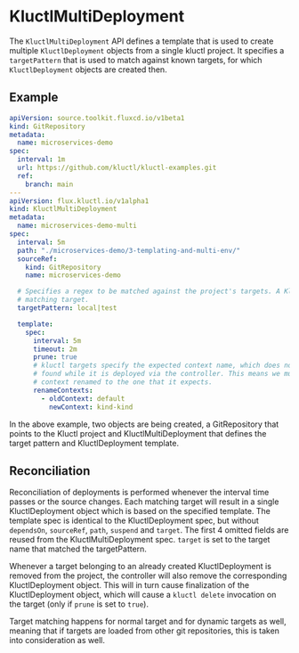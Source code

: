 # KluctlMultiDeployment

The `KluctlMultiDeployment` API defines a template that is used to create multiple `KluctlDeployment` objects from a
single kluctl project. It specifies a `targetPattern` that is used to match against known targets, for which
`KluctlDeployment` objects are created then.

## Example

```yaml
apiVersion: source.toolkit.fluxcd.io/v1beta1
kind: GitRepository
metadata:
  name: microservices-demo
spec:
  interval: 1m
  url: https://github.com/kluctl/kluctl-examples.git
  ref:
    branch: main
---
apiVersion: flux.kluctl.io/v1alpha1
kind: KluctlMultiDeployment
metadata:
  name: microservices-demo-multi
spec:
  interval: 5m
  path: "./microservices-demo/3-templating-and-multi-env/"
  sourceRef:
    kind: GitRepository
    name: microservices-demo

  # Specifies a regex to be matched against the project's targets. A KluctlDeployment will be created for each
  # matching target.
  targetPattern: local|test

  template:
    spec:
      interval: 5m
      timeout: 2m
      prune: true
      # kluctl targets specify the expected context name, which does not necessarily match the context name
      # found while it is deployed via the controller. This means we must pass a kubeconfig to kluctl that has the
      # context renamed to the one that it expects.
      renameContexts:
        - oldContext: default
          newContext: kind-kind
```

In the above example, two objects are being created, a GitRepository that points to the Kluctl project and KluctlMultiDeployment
that defines the target pattern and KluctlDeployment template.

## Reconciliation

Reconciliation of deployments is performed whenever the interval time passes or the source changes. Each matching target will
result in a single KluctlDeployment object which is based on the specified template. The template spec is
identical to the KluctlDeployment spec, but without `dependsOn`, `sourceRef`, `path`, `suspend` and `target`. The first
4 omitted fields are reused from the KluctlMultiDeployment spec. `target` is set to the target name that matched the
targetPattern.

Whenever a target belonging to an already created KluctlDeployment is removed from the project, the controller will
also remove the corresponding KluctlDeployment object. This will in turn cause finalization of the KluctlDeployment
object, which will cause a `kluctl delete` invocation on the target (only if `prune` is set to `true`).

Target matching happens for normal target and for dynamic targets as well, meaning that if targets are loaded from
other git repositories, this is taken into consideration as well.
